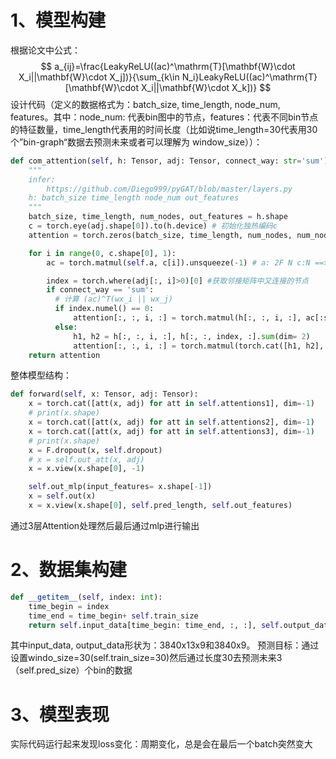<!--
 * @Author: huangjie huangjie20011001@163.com
 * @Date: 2024-09-09 09:47:05
-->
# 1、模型构建
根据论文中公式：
$$
a_{ij}=\frac{LeakyReLU((ac)^\mathrm{T}[\mathbf{W}\cdot X_i||\mathbf{W}\cdot X_j])}{\sum_{k\in N_i}LeakyReLU((ac)^\mathrm{T}[\mathbf{W}\cdot X_i||\mathbf{W}\cdot X_k])}
$$
设计代码（定义的数据格式为：batch_size, time_length, node_num, features。其中：node_num: 代表bin图中的节点，features：代表不同bin节点的特征数量，time_length代表用的时间长度（比如说time_length=30代表用30个”bin-graph“数据去预测未来或者可以理解为 window_size））：
```python
def com_attention(self, h: Tensor, adj: Tensor, connect_way: str='sum'):
    """
    infer: 
        https://github.com/Diego999/pyGAT/blob/master/layers.py
    h: batch_size time_length node_num out_features
    """
    batch_size, time_length, num_nodes, out_features = h.shape
    c = torch.eye(adj.shape[0]).to(h.device) # 初始化独热编码c
    attention = torch.zeros(batch_size, time_length, num_nodes, num_nodes).to(h.device)

    for i in range(0, c.shape[0], 1):
        ac = torch.matmul(self.a, c[i]).unsqueeze(-1) # a: 2F N c:N ==> 2Fx1 计算ac

        index = torch.where(adj[:, i]>0)[0] #获取邻接矩阵中又连接的节点
        if connect_way == 'sum':
          # 计算 (ac)^T(wx_i || wx_j)
          if index.numel() == 0:
              attention[:, :, i, :] = torch.matmul(h[:, :, i, :], ac[:self.out_features, :])
          else:
              h1, h2 = h[:, :, i, :], h[:, :, index, :].sum(dim= 2)
              attention[:, :, i, :] = torch.matmul(torch.cat([h1, h2], dim=2), ac)
    return attention
```
整体模型结构：
```python
def forward(self, x: Tensor, adj: Tensor):
    x = torch.cat([att(x, adj) for att in self.attentions1], dim=-1)
    # print(x.shape)
    x = torch.cat([att(x, adj) for att in self.attentions2], dim=-1)
    x = torch.cat([att(x, adj) for att in self.attentions3], dim=-1)
    # print(x.shape)
    x = F.dropout(x, self.dropout)
    # x = self.out_att(x, adj)
    x = x.view(x.shape[0], -1)

    self.out_mlp(input_features= x.shape[-1])
    x = self.out(x)
    x = x.view(x.shape[0], self.pred_length, self.out_features)
```
通过3层Attention处理然后最后通过mlp进行输出

# 2、数据集构建
```python
def __getitem__(self, index: int):
    time_begin = index
    time_end = time_begin+ self.train_size
    return self.input_data[time_begin: time_end, :, :], self.output_data[time_end: time_end+ self.pred_size, :]
```
其中input_data, output_data形状为：3840x13x9和3840x9。
预测目标：通过设置windo_size=30(self.train_size=30)然后通过长度30去预测未来3（self.pred_size）个bin的数据

# 3、模型表现
实际代码运行起来发现loss变化：周期变化，总是会在最后一个batch突然变大